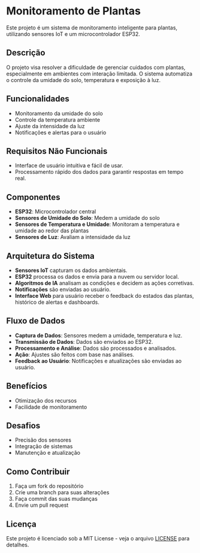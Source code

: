 # Monitoramento de Plantas

Este projeto é um sistema de monitoramento inteligente para plantas, utilizando sensores IoT e um microcontrolador ESP32.

## Descrição

O projeto visa resolver a dificuldade de gerenciar cuidados com plantas, especialmente em ambientes com interação limitada. O sistema automatiza o controle da umidade do solo, temperatura e exposição à luz.

## Funcionalidades

- Monitoramento da umidade do solo
- Controle da temperatura ambiente
- Ajuste da intensidade da luz
- Notificações e alertas para o usuário

## Requisitos Não Funcionais
- Interface de usuário intuitiva e fácil de usar.
- Processamento rápido dos dados para garantir respostas em tempo real.

## Componentes

- **ESP32**: Microcontrolador central
- **Sensores de Umidade do Solo**: Medem a umidade do solo
- **Sensores de Temperatura e Umidade**: Monitoram a temperatura e umidade ao redor das plantas
- **Sensores de Luz**: Avaliam a intensidade da luz

## Arquitetura do Sistema
- **Sensores IoT** capturam os dados ambientais.
- **ESP32** processa os dados e envia para a nuvem ou servidor local.
- **Algoritmos de IA** analisam as condições e decidem as ações corretivas.
- **Notificações** são enviadas ao usuário.
- **Interface Web** para usuário receber o feedback do estados das plantas, histórico de alertas e dashboards.

## Fluxo de Dados

- **Captura de Dados**: Sensores medem a umidade, temperatura e luz.
- **Transmissão de Dados**: Dados são enviados ao ESP32.
- **Processamento e Análise**: Dados são processados e analisados.
- **Ação**: Ajustes são feitos com base nas análises.
- **Feedback ao Usuário**: Notificações e atualizações são enviadas ao usuário.

## Benefícios

- Otimização dos recursos
- Facilidade de monitoramento

## Desafios

- Precisão dos sensores
- Integração de sistemas
- Manutenção e atualização

## Como Contribuir

1. Faça um fork do repositório
2. Crie uma branch para suas alterações
3. Faça commit das suas mudanças
4. Envie um pull request

## Licença

Este projeto é licenciado sob a MIT License - veja o arquivo [LICENSE](LICENSE) para detalhes.
